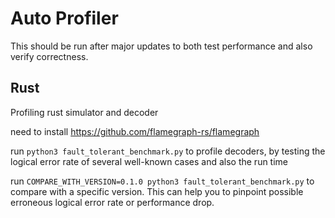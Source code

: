 # Auto Profiler

This should be run after major updates to both test performance and also verify correctness.

## Rust

Profiling rust simulator and decoder

need to install https://github.com/flamegraph-rs/flamegraph

run `python3 fault_tolerant_benchmark.py` to profile decoders, by testing the logical error rate of several well-known cases and also the run time

run `COMPARE_WITH_VERSION=0.1.0 python3 fault_tolerant_benchmark.py` to compare with a specific version. This can help you to pinpoint possible erroneous logical error rate or performance drop.